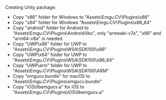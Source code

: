 Creating Unity package:

* Copy "x86" folder for Windows to "Assets\Emgu.CV\Plugins\x86"
* Copy "x64" folder for Windows "Assets\Emgu.CV\Plugins\x86_64"
* Copy "android" folder for Android to "Assets\Emgu.CV\Plugins\Android\libs", only "armeabi-v7a", "x86" and "arm64-v8a" is needed. 
* Copy "UWP\x86" folder for UWP to "Assets\Emgu.CV\Plugins\WSA\SDK100\x86"
* Copy "UWP\x64" folder for UWP to "Assets\Emgu.CV\Plugins\WSA\SDK100\x86_64"
* Copy "UWP\arm" folder for UWP to "Assets\Emgu.CV\Plugins\WSA\SDK100\ARM"
* Copy "emgucv.bundle" for macOS to "Assets\Emgu.CV\Plugins\emgucv.bundle"
* Copy "iOS\libemgucv.a" for iOS to "Assets\Emgu.CV\Plugins\iOS\libemgucv.a"